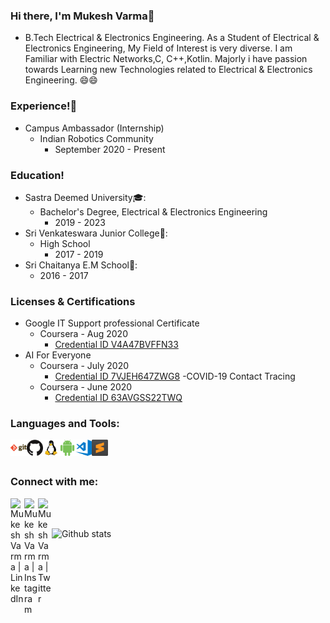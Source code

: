 ### Hi there, I'm Mukesh Varma👋
- B.Tech Electrical & Electronics Engineering. As a Student of Electrical & Electronics Engineering, My Field of Interest is very diverse. I am Familiar with Electric Networks,C, C++,Kotlin. Majorly i have passion towards Learning new Technologies related to Electrical & Electronics Engineering. :smile::smile:

### Experience!:briefcase:

  - Campus Ambassador (Internship)
    - Indian Robotics Community
      - September 2020 - Present

### Education!
  - Sastra Deemed University:mortar_board::
    - Bachelor's Degree, Electrical & Electronics Engineering
      - 2019 - 2023
  - Sri Venkateswara Junior College:school_satchel::
    - High School 
      - 2017 - 2019
  - Sri Chaitanya E.M School:school::
     - 2016 - 2017

### Licenses & Certifications
  - Google IT Support professional Certificate
    - Coursera - Aug 2020
      - [Credential ID V4A47BVFFN33](https://www.coursera.org/account/accomplishments/professional-cert/V4A47BVFFN33)
  - AI For Everyone
    - Coursera - July 2020
      - [Credential ID 7VJEH647ZWG8](https://www.coursera.org/account/accomplishments/verify/7VJEH647ZWG8)
  -COVID-19 Contact Tracing
    - Coursera - June 2020
      - [Credential ID 63AVGSS22TWQ](https://www.coursera.org/account/accomplishments/verify/63AVGSS22TWQ)
       

  
### Languages and Tools:

<img align="left" alt="Git" width="26px" src="https://raw.githubusercontent.com/github/explore/80688e429a7d4ef2fca1e82350fe8e3517d3494d/topics/git/git.png" />
<img align="left" alt="GitHub" width="26px" src="https://raw.githubusercontent.com/github/explore/78df643247d429f6cc873026c0622819ad797942/topics/github/github.png" />
<img align="left" alt="Linux" width="26px" src="https://raw.githubusercontent.com/github/explore/master/topics/linux/linux.png" />
<img align="left" alt="Android" width="26px" src="https://raw.githubusercontent.com/github/explore/master/topics/android/android.png" />
<img align="left" alt="Visual Studio Code" width="26px" src="https://raw.githubusercontent.com/github/explore/80688e429a7d4ef2fca1e82350fe8e3517d3494d/topics/visual-studio-code/visual-studio-code.png" />
<img align="left" alt="Sublime Text" width="26px" src="https://raw.githubusercontent.com/github/explore/master/topics/sublime-text/sublime-text.png" />

<br />
<br />

### Connect with me:

[<img align="left" alt="Mukesh Varma | LinkedIn" width="22px" src="https://cdn.jsdelivr.net/npm/simple-icons@3.3.0/icons/linkedin.svg" />][linkedin]
[<img align="left" alt="Mukesh Varma | Instagram" width="22px" src="https://cdn.jsdelivr.net/npm/simple-icons@v3/icons/instagram.svg" />][instagram]
[<img align="left" alt="Mukesh Varma | Twitter" width="22px" src="https://cdn.jsdelivr.net/npm/simple-icons@v3/icons/twitter.svg" />][twitter]


<br />
<br />



[linkedin]: https://www.linkedin.com/in/Datla-Mukesh-Varma
[instagram]: https://www.instagram.com/mr.varma_18/
[twitter]: https://twitter.com/mukeshvarma_18
![Github stats](https://github-readme-stats.vercel.app/api?username=Mukesh-Varma)

